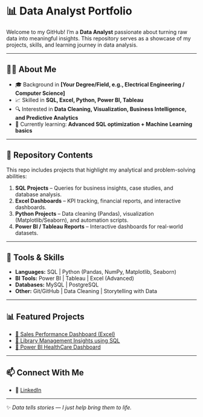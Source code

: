# 📊 Data Analyst Portfolio  

Welcome to my GitHub! I’m a **Data Analyst** passionate about turning raw data into meaningful insights. This repository serves as a showcase of my projects, skills, and learning journey in data analysis.  

---

## 🧑‍💻 About Me  
- 🎓 Background in **[Your Degree/Field, e.g., Electrical Engineering / Computer Science]**  
- 📈 Skilled in **SQL, Excel, Python, Power BI, Tableau**  
- 🔍 Interested in **Data Cleaning, Visualization, Business Intelligence, and Predictive Analytics**  
- 🌱 Currently learning: **Advanced SQL optimization + Machine Learning basics**  

---

## 📂 Repository Contents  
This repo includes projects that highlight my analytical and problem-solving abilities:  

1. **SQL Projects** – Queries for business insights, case studies, and database analysis.  
2. **Excel Dashboards** – KPI tracking, financial reports, and interactive dashboards.  
3. **Python Projects** – Data cleaning (Pandas), visualization (Matplotlib/Seaborn), and automation scripts.  
4. **Power BI / Tableau Reports** – Interactive dashboards for real-world datasets.  

---

## 🚀 Tools & Skills  
- **Languages:** SQL | Python (Pandas, NumPy, Matplotlib, Seaborn)  
- **BI Tools:** Power BI | Tableau | Excel (Advanced)  
- **Databases:** MySQL | PostgreSQL  
- **Other:** Git/GitHub | Data Cleaning | Storytelling with Data  

---

## 📊 Featured Projects  
- [📌 Sales Performance Dashboard (Excel)](link-to-your-repo-or-folder)  
- [📌 Library Management Insights using SQL](link-to-your-repo-or-folder)  
- [📌 Power BI HealthCare Dashboard](link-to-your-repo-or-folder)  

---

## 📫 Connect With Me  
- 💼 [LinkedIn](your-linkedin-url)  


---

✨ *Data tells stories — I just help bring them to life.*  
